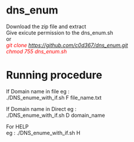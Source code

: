 # dns_enum

Download the zip file and extract<br>
Give exicute permission to the dns_enum.sh<br>
              or<br>
<font color="red"><i>git clone https://github.com/c0d367/dns_enum.git<br>
chmod 755 dns_enum.sh</i></font>
  
 # Running procedure
  If Domain name in file eg :<br>
    ./DNS_enume_with_if.sh F file_name.txt
  
  If Domain name in Direct eg :<br>
    ./DNS_enume_with_if.sh D domain_name
  
  For HELP                 
    eg : ./DNS_enume_with_if.sh H
  
